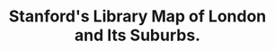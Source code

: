 ---
label: f.1
title: Stanford's Library Map of London and Its Suburbs.
short_title: Map of London and Its Suburbs
layout: entry
presentation: side-by-side
order: 126
object:
  - id: 9
---